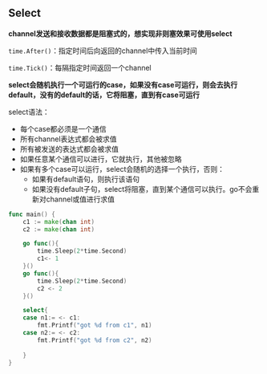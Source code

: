 ## Select

**channel发送和接收数据都是阻塞式的，想实现非则塞效果可使用select**

`time.After()`：指定时间后向返回的channel中传入当前时间

`time.Tick()`：每隔指定时间返回一个channel

**select会随机执行一个可运行的case，如果没有case可运行，则会去执行default，没有的default的话，它将阻塞，直到有case可运行**

select语法：

* 每个case都必须是一个通信
* 所有channel表达式都会被求值
* 所有被发送的表达式都会被求值
* 如果任意某个通信可以进行，它就执行，其他被忽略
* 如果有多个case可以运行，select会随机的选择一个执行，否则：
  * 如果有default语句，则执行该语句
  * 如果没有default子句，select将阻塞，直到某个通信可以执行。go不会重新对channel或值进行求值

```go
func main() {
	c1 := make(chan int)
	c2 := make(chan int)

	go func(){
		time.Sleep(2*time.Second)
		c1<- 1
	}()
	go func(){
		time.Sleep(2*time.Second)
		c2 <- 2
	}()

	select{
	case n1:= <- c1:
		fmt.Printf("got %d from c1", n1)
	case n2:= <- c2:
		fmt.Printf("got %d from c2", n2)
	
	}
}
```



